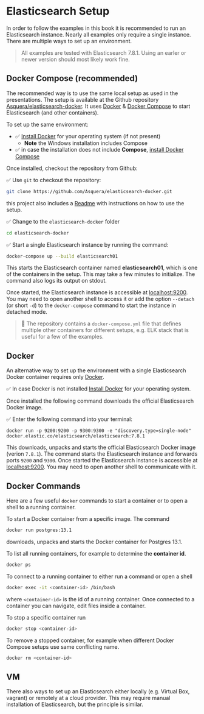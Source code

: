# Elasticsearch Setup

In order to follow the examples in this book it is recommended to run an Elasticsearch instance. Nearly all examples only require a single instance. There are multiple ways to set up an environment.

> All examples are tested with Elasticsearch 7.8.1. Using an earler or newer version should most likely work fine.

## Docker Compose (recommended)

The recommended way is to use the same local setup as used in the presentations. The setup is available at the Github repository [Asquera/elasticsearch-docker](https://github.com/Asquera/elasticsearch-docker). It uses [Docker](https://www.docker.com/) & [Docker Compose](https://docs.docker.com/compose/) to start Elasticsearch (and other containers).

To set up the same environment:

* ✅ [Install Docker](https://docs.docker.com/get-docker/) for your operating system (if not present)
  * **Note** the Windows installation includes Compose
* ✅ in case the installation does not include **Compose**, [install Docker Compose](https://docs.docker.com/compose/install/)

Once installed, checkout the repository from Github:

✅ Use `git` to checkout the repository:

```bash
git clone https://github.com/Asquera/elasticsearch-docker.git
```

this project also includes a [Readme](https://github.com/Asquera/elasticsearch-docker/blob/main/Readme.md) with instructions on how to use the setup.

✅ Change to the `elasticsearch-docker` folder

```bash
cd elasticsearch-docker
```

✅ Start a single Elasticsearch instance by running the command:

```bash
docker-compose up --build elasticsearch01
```

This starts the Elasticsearch container named **elasticsearch01**, which is one of the containers in the setup. This may take a few minutes to initialize. The command also logs its output on stdout.

Once started, the Elasticsearch instance is accessible at [localhost:9200](http://localhost:9200). You may need to open another shell to access it or add the option `--detach` (or short `-d`) to the `docker-compose` command to start the instance in detached mode.

> **🔎** The repository contains a `docker-compose.yml` file that defines multiple other containers for different setups, e.g. ELK stack that is useful for a few of the examples.


## Docker

An alternative way to set up the environment with a single Elasticsearch Docker container requires only [Docker](https://www.docker.com/). 

✅ In case Docker is not installed [Install Docker](https://docs.docker.com/get-docker/) for your operating system.

Once installed the following command downloads the official Elasticsearch Docker image.

✅ Enter the following command into your terminal:

```shell
docker run -p 9200:9200 -p 9300:9300 -e "discovery.type=single-node" docker.elastic.co/elasticsearch/elasticsearch:7.8.1
```

This downloads, unpacks and starts the official Elasticsearch Docker image (verion `7.8.1`). The command starts the Elasticsearch instance and forwards ports `9200` and `9300`. Once started the Elasticsearch instance is accessible at [localhost:9200](http://localhost:9200). You may need to open another shell to communicate with it.


## Docker Commands

Here are a few useful `docker` commands to start a container or to open a shell to a running container.

To start a Docker container from a specific image. The command

```bash
docker run postgres:13.1
```

downloads, unpacks and starts the Docker container for Postgres 13.1.

To list all running containers, for example to determine the **container id**.

```bash
docker ps
```

To connect to a running container to either run a command or open a shell

```bash
docker exec -it <container-id> /bin/bash
```

where `<container-id>` is the id of a running container. Once connected to a container you can navigate, edit files inside a container.

To stop a specific container run

```bash
docker stop <container-id>
```

To remove a stopped container, for example when different Docker Compose setups use same conflicting name.

```bash
docker rm <container-id>
```


## VM

There also ways to set up an Elasticsearch either locally (e.g. Virtual Box, vagrant) or remotely at a cloud provider. This may require manual installation of Elasticsearch, but the principle is similar.
